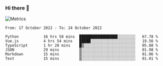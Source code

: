 ### Hi there 👋

![Metrics](https://github.com/radoapx/radoapx/blob/main/github-metrics.svg)

<!--START_SECTION:waka-->

```text
From: 17 October 2022 - To: 24 October 2022

Python           16 hrs 58 mins  █████████████████░░░░░░░░   67.78 %
Vue.js           4 hrs 54 mins   █████░░░░░░░░░░░░░░░░░░░░   19.56 %
TypeScript       1 hr 28 mins    █▒░░░░░░░░░░░░░░░░░░░░░░░   05.88 %
JSON             29 mins         ▒░░░░░░░░░░░░░░░░░░░░░░░░   01.98 %
Markdown         15 mins         ▒░░░░░░░░░░░░░░░░░░░░░░░░   01.06 %
Text             15 mins         ▒░░░░░░░░░░░░░░░░░░░░░░░░   01.01 %
```

<!--END_SECTION:waka-->

<!--
**radoapx/radoapx** is a ✨ _special_ ✨ repository because its `README.md` (this file) appears on your GitHub profile.

Here are some ideas to get you started:

- 🔭 I’m currently working on ...
- 🌱 I’m currently learning ...
- 👯 I’m looking to collaborate on ...
- 🤔 I’m looking for help with ...
- 💬 Ask me about ...
- 📫 How to reach me: ...
- 😄 Pronouns: ...
- ⚡ Fun fact: ...
-->

